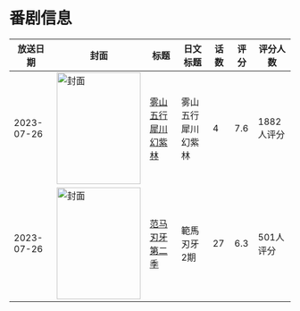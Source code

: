# 番剧信息

|放送日期|封面|标题|日文标题|话数|评分|评分人数|
|---|---|---|---|---|---|---|
|2023-07-26|<img src="//lain.bgm.tv/pic/cover/c/cf/47/312658_BP30u.jpg" alt="封面" style="width:150px;height:200px;object-fit:cover;">|[雾山五行 犀川幻紫林](https://bangumi.tv/subject/312658)|雾山五行 犀川幻紫林|4|7.6|1882人评分|
|2023-07-26|<img src="//lain.bgm.tv/pic/cover/c/1b/65/375541_efZx1.jpg" alt="封面" style="width:150px;height:200px;object-fit:cover;">|[范马刃牙 第二季](https://bangumi.tv/subject/375541)|範馬刃牙 2期|27|6.3|501人评分|
